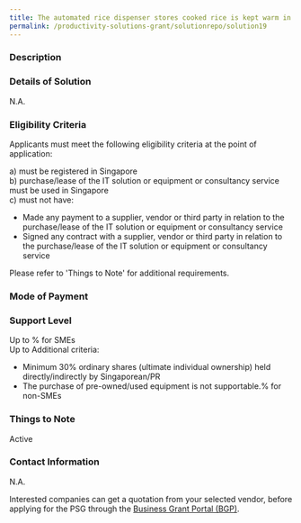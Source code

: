 ```yaml
---
title: The automated rice dispenser stores cooked rice is kept warm in a tub. The rice is then automatically dispensed in pre-set quantities   Min capacity 9kg cooked rice  Grant support 80% of cost of equipment, up to $16,000 grant
permalink: /productivity-solutions-grant/solutionrepo/solution19
---
```


### Description



### Details of Solution

N.A.

### Eligibility Criteria

Applicants must meet the following eligibility criteria at the point of application:

a) must be registered in Singapore <br>
b) purchase/lease of the IT solution or equipment or consultancy service must be used in Singapore <br>
c) must not have:
- Made any payment to a supplier, vendor or third party in relation to the purchase/lease of the IT solution or equipment or consultancy service
- Signed any contract with a supplier, vendor or third party in relation to the purchase/lease of the IT solution or equipment or consultancy service

Please refer to 'Things to Note' for additional requirements.

### Mode of Payment


### Support Level
Up to % for SMEs <br>
Up to Additional criteria:
- Minimum 30% ordinary shares (ultimate individual ownership) held directly/indirectly by Singaporean/PR
- The purchase of pre-owned/used equipment is not supportable.% for non-SMEs

### Things to Note
Active

### Contact Information
N.A.

Interested companies can get a quotation from your selected vendor, before applying for the PSG through the <a target='_blank' rel='noopener' href='https://www.businessgrants.gov.sg/'>Business Grant Portal (BGP)</a>.
